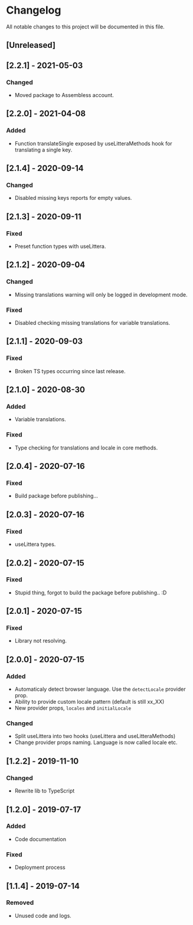 # Changelog

All notable changes to this project will be documented in this file.

## [Unreleased]

## [2.2.1] - 2021-05-03
### Changed
- Moved package to Assembless account.

## [2.2.0] - 2021-04-08
### Added
- Function translateSingle exposed by useLitteraMethods hook for translating a single key.

## [2.1.4] - 2020-09-14
### Changed
- Disabled missing keys reports for empty values.

## [2.1.3] - 2020-09-11
### Fixed
- Preset function types with useLittera.

## [2.1.2] - 2020-09-04
### Changed
- Missing translations warning will only be logged in development mode.

### Fixed
- Disabled checking missing translations for variable translations.

## [2.1.1] - 2020-09-03
### Fixed
- Broken TS types occurring since last release.

## [2.1.0] - 2020-08-30
### Added
- Variable translations.

### Fixed
- Type checking for translations and locale in core methods.

## [2.0.4] - 2020-07-16
### Fixed
- Build package before publishing...

## [2.0.3] - 2020-07-16
### Fixed
- useLittera types.

## [2.0.2] - 2020-07-15
### Fixed
- Stupid thing, forgot to build the package before publishing.. :D

## [2.0.1] - 2020-07-15
### Fixed
- Library not resolving.

## [2.0.0] - 2020-07-15
### Added
- Automaticaly detect browser language. Use the `detectLocale` provider prop.
- Ability to provide custom locale pattern (default is still xx_XX)
- New provider props, `locales` and `initialLocale`

### Changed
- Split useLittera into two hooks (useLittera and useLitteraMethods)
- Change provider props naming. Language is now called locale etc.

## [1.2.2] - 2019-11-10
### Changed
-   Rewrite lib to TypeScript

## [1.2.0] - 2019-07-17
### Added
-   Code documentation

### Fixed
-   Deployment process

## [1.1.4] - 2019-07-14
### Removed
-   Unused code and logs.

